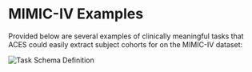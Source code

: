 # MIMIC-IV Examples

Provided below are several examples of clinically meaningful tasks that ACES could easily extract subject cohorts for on the MIMIC-IV dataset:

![Task Schema Definition](TaskSchemaDefinition.svg)
